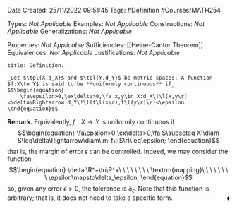 <div class="topSpace"></div>

Date Created: 25/11/2022 09:51:45
Tags: #Definition #Courses/MATH254

Types: _Not Applicable_
Examples: _Not Applicable_
Constructions: _Not Applicable_
Generalizations: _Not Applicable_

Properties: _Not Applicable_
Sufficiencies: [[Heine-Cantor Theorem]]
Equivalences: _Not Applicable_
Justifications: _Not Applicable_

``` ad-Definition
title: Definition.

_Let $\tpl{X,d_X}$ and $\tpl{Y,d_Y}$ be metric spaces. A function $f:X\to Y$ is said to be **uniformly continuous** if_
$$\begin{equation}
    \fa\epsilon>0,\ex\delta>0,\fa x,y\in X:d_X\!\l(x,y\r)<\delta\Rightarrow d_Y\!\l(f\l(x\r),f\l(y\r)\r)<\epsilon.
\end{equation}$$

```

**Remark.** Equivalently, $f:X\to Y$ is uniformly continuous if
$$\begin{equation}
    \fa\epsilon>0,\ex\delta>0,\fa S\subseteq X:\diam S\leq\delta\Rightarrow\diam\im_f\l(S\r)\leq\epsilon;
\end{equation}$$
that is, the margin of error $\epsilon$ can be controlled. Indeed, we may consider the function
$$\begin{equation}
    \delta:\R^+\to\R^+\ \ \ \ \ \ \ \ \textrm{mapping}\ \ \ \ \ \ \ \ \epsilon\mapsto\delta_\epsilon,
\end{equation}$$
so, given any error $\epsilon>0$, the tolerance is $\delta_\epsilon$. Note that this function is arbitrary; that is, it does not need to take a specific form.<span style="float:right;">$\blacklozenge$</span>
